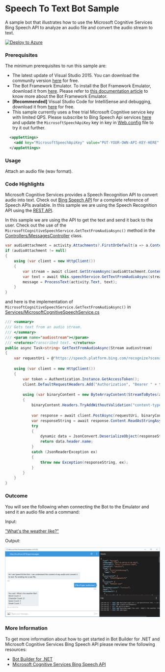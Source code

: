 ﻿# Speech To Text Bot Sample

A sample bot that illustrates how to use the Microsoft Cognitive Services Bing Speech API to analyze an audio file and convert the audio stream to text.

[![Deploy to Azure][Deploy Button]][Deploy CSharp/SpeechToText]

[Deploy Button]: https://azuredeploy.net/deploybutton.png
[Deploy CSharp/SpeechToText]: https://azuredeploy.net

### Prerequisites

The minimum prerequisites to run this sample are:
* The latest update of Visual Studio 2015. You can download the community version [here](http://www.visualstudio.com) for free.
* The Bot Framework Emulator. To install the Bot Framework Emulator, download it from [here](https://emulator.botframework.com/). Please refer to [this documentation article](https://github.com/microsoft/botframework-emulator/wiki/Getting-Started) to know more about the Bot Framework Emulator.
* **[Recommended]** Visual Studio Code for IntelliSense and debugging, download it from [here](https://code.visualstudio.com/) for free.
* This sample currently uses a free trial Microsoft Cognitive service key with limited QPS. Please subscribe to Bing Speech Api services [here](https://www.microsoft.com/cognitive-services/en-us/subscriptions) and update the `MicrosoftSpeechApiKey` key in key in [Web.config](Web.config) file to try it out further.

````XML
  <appSettings>
    <add key="MicrosoftSpeechApiKey" value="PUT-YOUR-OWN-API-KEY-HERE" />
  </appSettings>
````

### Usage

Attach an audio file (wav format).

### Code Highlights

Microsoft Cognitive Services provides a Speech Recognition API to convert audio into text. Check out [Bing Speech API](https://www.microsoft.com/cognitive-services/en-us/speech-api) for a complete reference of Speech APIs available. In this sample we are using the Speech Recognition API using the [REST API](https://www.microsoft.com/cognitive-services/en-us/Speech-api/documentation/API-Reference-REST/BingVoiceRecognition).

In this sample we are using the API to get the text and send it back to the user. Check out the use of the `MicrosoftCognitiveSpeechService.GetTextFromAudioAsync()` method in the [Controllers/MessagesController](Controllers/MessagesController.cs) class.
````C#
var audioAttachment = activity.Attachments?.FirstOrDefault(a => a.ContentType.Equals("audio/wav"));
if (audioAttachment != null)
{
    using (var client = new HttpClient())
    {
        var stream = await client.GetStreamAsync(audioAttachment.ContentUrl);
        var text = await this.speechService.GetTextFromAudioAsync(stream);
        message = ProcessText(activity.Text, text);
    }
}
````

and here is the implementation of `MicrosoftCognitiveSpeechService.GetTextFromAudioAsync()` in [Services/MicrosoftCognitiveSpeechService.cs](Services/MicrosoftCognitiveSpeechService.cs)
````C#
/// <summary>
/// Gets text from an audio stream.
/// </summary>
/// <param name="audiostream"></param>
/// <returns>Transcribed text. </returns>
public async Task<string> GetTextFromAudioAsync(Stream audiostream)
{
    var requestUri = @"https://speech.platform.bing.com/recognize?scenarios=smd&appid=D4D52672-91D7-4C74-8AD8-42B1D98141A5&locale=en-US&device.os=bot&version=3.0&format=json&instanceid=565D69FF-E928-4B7E-87DA-9A750B96D9E3&requestid=" + Guid.NewGuid();

    using (var client = new HttpClient())
    {
        var token = Authentication.Instance.GetAccessToken();
        client.DefaultRequestHeaders.Add("Authorization", "Bearer " + token.access_token);

        using (var binaryContent = new ByteArrayContent(StreamToBytes(audiostream)))
        {
            binaryContent.Headers.TryAddWithoutValidation("content-type", "audio/wav; codec=\"audio/pcm\"; samplerate=16000");

            var response = await client.PostAsync(requestUri, binaryContent);
            var responseString = await response.Content.ReadAsStringAsync();
            try
            {
                dynamic data = JsonConvert.DeserializeObject(responseString);
                return data.header.name;
            }
            catch (JsonReaderException ex)
            {
                throw new Exception(responseString, ex);
            }
        }
    }
}
````

### Outcome

You will see the following when connecting the Bot to the Emulator and send it an audio file and a command:

Input:

["What's the weather like?"](audio/whatstheweatherlike.wav)

Output:

![Sample Outcome](images/outcome-emulator.png)

### More Information

To get more information about how to get started in Bot Builder for .NET and Microsoft Cognitive Services Bing Speech API please review the following resources:
* [Bot Builder for .NET](https://docs.microsoft.com/en-us/bot-framework/dotnet/)
* [Microsoft Cognitive Services Bing Speech API](https://www.microsoft.com/cognitive-services/en-us/speech-api)
